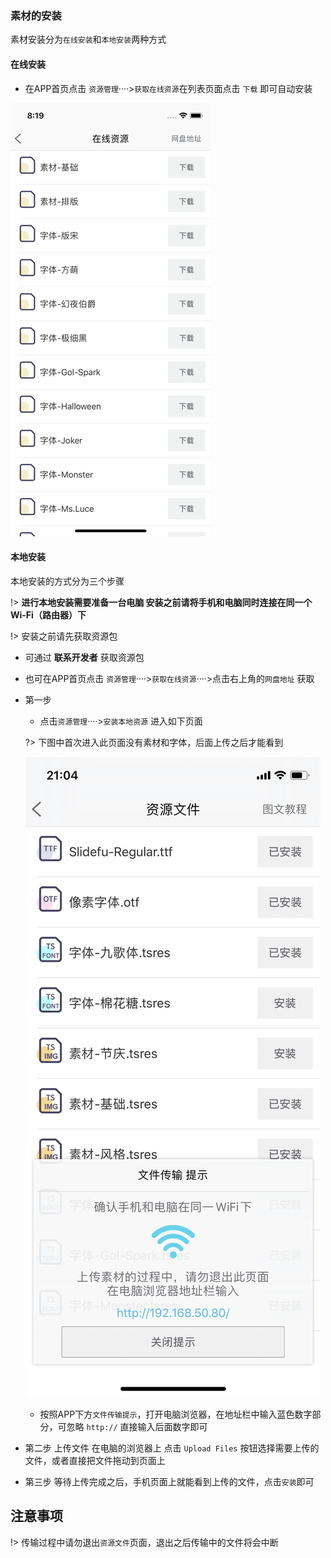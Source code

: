 ### 素材的安装

素材安装分为`在线安装`和`本地安装`两种方式

#### 在线安装
- 在APP首页点击 `资源管理`····>`获取在线资源`在列表页面点击 `下载` 即可自动安装

![resupload](_images/zxzy.png ':size=320')



#### 本地安装

本地安装的方式分为三个步骤

!> **进行本地安装需要准备一台电脑 安装之前请将手机和电脑同时连接在同一个Wi-Fi（路由器）下**

!> 安装之前请先获取资源包
   - 可通过 **联系开发者** 获取资源包
   - 也可在APP首页点击 `资源管理`····>`获取在线资源`····>点击右上角的`网盘地址` 获取 


- 第一步 
  - 点击`资源管理`····>`安装本地资源` 进入如下页面

  ?> 下图中首次进入此页面没有素材和字体，后面上传之后才能看到
  
  ![resupload](_images/zywj.png ':size=320')

  - 按照APP下方`文件传输提示`，打开电脑浏览器，在地址栏中输入蓝色数字部分，可忽略 `http://` 直接输入后面数字即可

- 第二步 上传文件 在电脑的浏览器上 点击 `Upload Files` 按钮选择需要上传的文件，或者直接把文件拖动到页面上
- 第三步 等待上传完成之后，手机页面上就能看到上传的文件，点击`安装`即可


## 注意事项
!> 传输过程中请勿退出`资源文件`页面，退出之后传输中的文件将会中断
